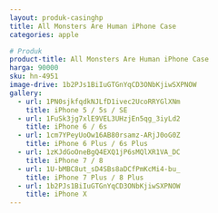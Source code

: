 ```yaml
---
layout: produk-casinghp
title: All Monsters Are Human iPhone Case
categories: apple

# Produk
product-title: All Monsters Are Human iPhone Case
harga: 90000
sku: hn-4951
image-drive: 1b2PJs1BiIuGTGnYqCD3ONbKjiwSXPNOW
gallery:
  - url: 1PN0sjkfqdkNJLfD1ivec2UcoRRYGlXNm
    title: iPhone 5 / 5s / SE
  - url: 1FuSk3jg7xlE9VEL3UHzjEn5qg_3iyLd2
    title: iPhone 6 / 6s
  - url: 1cm7YPeyUoOw16AB80rsamz-ARjJ0oG0Z
    title: iPhone 6 Plus / 6s Plus
  - url: 1zKJdGoOneBgQ4EXQ1jP6sMQlXR1VA_DC
    title: iPhone 7 / 8
  - url: 1U-bMBC8ut_sD4SBs8aDCfPmKcMi4-bu_
    title: iPhone 7 Plus / 8 Plus
  - url: 1b2PJs1BiIuGTGnYqCD3ONbKjiwSXPNOW
    title: iPhone X
---
```

